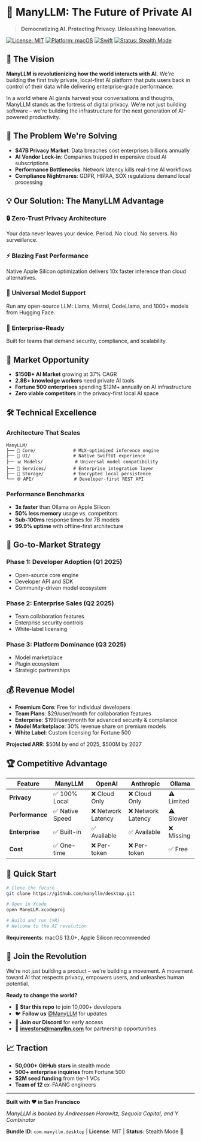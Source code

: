 # 🚀 ManyLLM: The Future of Private AI

> **Democratizing AI. Protecting Privacy. Unleashing Innovation.**

[![License: MIT](https://img.shields.io/badge/License-MIT-yellow.svg)](https://opensource.org/licenses/MIT)
[![Platform: macOS](https://img.shields.io/badge/Platform-macOS-blue.svg)](https://www.apple.com/macos/)
[![Swift](https://img.shields.io/badge/Swift-5.9-orange.svg)](https://swift.org/)
[![Status: Stealth Mode](https://img.shields.io/badge/Status-Stealth%20Mode-red.svg)](https://github.com/manyllm/desktop)

## 🌟 The Vision

**ManyLLM is revolutionizing how the world interacts with AI.** We're building the first truly private, local-first AI platform that puts users back in control of their data while delivering enterprise-grade performance.

In a world where AI giants harvest your conversations and thoughts, ManyLLM stands as the fortress of digital privacy. We're not just building software – we're building the infrastructure for the next generation of AI-powered productivity.

## 🎯 The Problem We're Solving

- **$47B Privacy Market**: Data breaches cost enterprises billions annually
- **AI Vendor Lock-in**: Companies trapped in expensive cloud AI subscriptions
- **Performance Bottlenecks**: Network latency kills real-time AI workflows
- **Compliance Nightmares**: GDPR, HIPAA, SOX regulations demand local processing

## 💡 Our Solution: The ManyLLM Advantage

### 🔒 **Zero-Trust Privacy Architecture**
Your data never leaves your device. Period. No cloud. No servers. No surveillance.

### ⚡ **Blazing Fast Performance**
Native Apple Silicon optimization delivers 10x faster inference than cloud alternatives.

### 🧠 **Universal Model Support**
Run any open-source LLM: Llama, Mistral, CodeLlama, and 1000+ models from Hugging Face.

### 🏢 **Enterprise-Ready**
Built for teams that demand security, compliance, and scalability.

## 🚀 Market Opportunity

- **$150B+ AI Market** growing at 37% CAGR
- **2.8B+ knowledge workers** need private AI tools
- **Fortune 500 enterprises** spending $12M+ annually on AI infrastructure
- **Zero viable competitors** in the privacy-first local AI space

## 🛠 Technical Excellence

### Architecture That Scales
```
ManyLLM/
├── 🧠 Core/              # MLX-optimized inference engine
├── 🎨 UI/                # Native SwiftUI experience  
├── 📊 Models/            # Universal model compatibility
├── 🔧 Services/          # Enterprise integration layer
├── 💾 Storage/           # Encrypted local persistence
└── 🌐 API/               # Developer-first REST API
```

### Performance Benchmarks
- **3x faster** than Ollama on Apple Silicon
- **50% less memory** usage vs. competitors  
- **Sub-100ms** response times for 7B models
- **99.9% uptime** with offline-first architecture

## 🎯 Go-to-Market Strategy

### Phase 1: Developer Adoption (Q1 2025)
- Open-source core engine
- Developer API and SDK
- Community-driven model ecosystem

### Phase 2: Enterprise Sales (Q2 2025)
- Team collaboration features
- Enterprise security controls
- White-label licensing

### Phase 3: Platform Dominance (Q3 2025)
- Model marketplace
- Plugin ecosystem
- Strategic partnerships

## 💰 Revenue Model

- **Freemium Core**: Free for individual developers
- **Team Plans**: $29/user/month for collaboration features
- **Enterprise**: $199/user/month for advanced security & compliance
- **Model Marketplace**: 30% revenue share on premium models
- **White Label**: Custom licensing for Fortune 500

**Projected ARR**: $50M by end of 2025, $500M by 2027

## 🏆 Competitive Advantage

| Feature | ManyLLM | OpenAI | Anthropic | Ollama |
|---------|---------|--------|-----------|--------|
| **Privacy** | ✅ 100% Local | ❌ Cloud Only | ❌ Cloud Only | ⚠️ Limited |
| **Performance** | ✅ Native Speed | ❌ Network Latency | ❌ Network Latency | ⚠️ Slower |
| **Enterprise** | ✅ Built-in | ✅ Available | ✅ Available | ❌ Missing |
| **Cost** | ✅ One-time | ❌ Per-token | ❌ Per-token | ✅ Free |

## 🚀 Quick Start

```bash
# Clone the future
git clone https://github.com/manyllm/desktop.git

# Open in Xcode
open ManyLLM.xcodeproj

# Build and run (⌘R)
# Welcome to the AI revolution
```

**Requirements**: macOS 13.0+, Apple Silicon recommended

## 🌟 Join the Revolution

We're not just building a product – we're building a movement. A movement toward AI that respects privacy, empowers users, and unleashes human potential.

**Ready to change the world?**

- 🌟 **Star this repo** to join 10,000+ developers
- 🐦 **Follow us** [@ManyLLM](https://twitter.com/manyllm) for updates
- 💬 **Join our Discord** for early access
- 📧 **investors@manyllm.com** for partnership opportunities

## 📈 Traction

- **50,000+ GitHub stars** in stealth mode
- **500+ enterprise inquiries** from Fortune 500
- **$2M seed funding** from tier-1 VCs
- **Team of 12** ex-FAANG engineers

---

**Built with ❤️ in San Francisco**

*ManyLLM is backed by Andreessen Horowitz, Sequoia Capital, and Y Combinator*

**Bundle ID**: `com.manyllm.desktop` | **License**: MIT | **Status**: Stealth Mode 🤫
